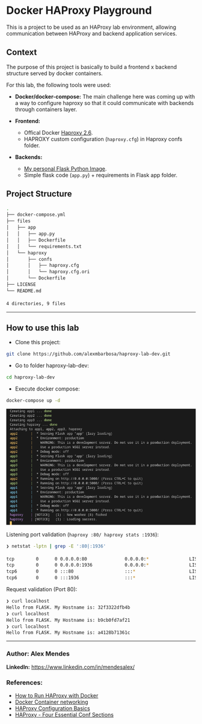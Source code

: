 # Docker HAProxy Playground

This is a project to be used as an HAProxy lab environment, allowing communication between HAProxy and backend application services.

## **Context**
The purpose of this project is basically to build a frontend x backend structure served by docker containers.

For this lab, the following tools were used:

* **Docker/docker-compose:** The main challenge here was coming up with a way to configure haproxy so that it could communicate with backends through containers layer.

* **Frontend:** 
  * Offical Docker [Haproxy 2.6](https://hub.docker.com/_/haproxy/\)/).
  * HAPROXY custom configuration (`haproxy.cfg`) in Haproxy confs folder.
* **Backends:** 
  * [My personal Flask Python Image](https://hub.docker.com/r/alexmbarbosa/flask-python3).
  * Simple flask code (`app.py`) + requirements in Flask app folder.

## Project Structure
```bash
.
├── docker-compose.yml
├── files
│   ├── app
│   │   ├── app.py
│   │   ├── Dockerfile
│   │   └── requirements.txt
│   └── haproxy
│       ├── confs
│       │   ├── haproxy.cfg
│       │   └── haproxy.cfg.ori
│       └── Dockerfile
├── LICENSE
└── README.md

4 directories, 9 files
```
___
## How to use this lab

* Clone this project:

```sh
git clone https://github.com/alexmbarbosa/haproxy-lab-dev.git
```

* Go to folder haproxy-lab-dev:

```sh
cd haproxy-lab-dev
```

* Execute docker compose:

```sh
docker-compose up -d
```

![docker-compose](compose.png "docker-compose up -d")

Listening port validation (`haproxy :80/ haproxy stats :1936`):

```sh
❯ netstat -lptn | grep -E ':80|:1936'

tcp        0      0 0.0.0.0:80              0.0.0.0:*               LISTEN      -                   
tcp        0      0 0.0.0.0:1936            0.0.0.0:*               LISTEN      -                   
tcp6       0      0 :::80                   :::*                    LISTEN      -                   
tcp6       0      0 :::1936                 :::*                    LISTEN      -
```

Request validation (Port 80):

```sh
❯ curl localhost
Hello from FLASK. My Hostname is: 32f3322dfb4b 
❯ curl localhost
Hello from FLASK. My Hostname is: b9cb0fd7af21 
❯ curl localhost
Hello from FLASK. My Hostname is: a4128b71361c
```

---
### **Author:** Alex Mendes

**LinkedIn:** https://www.linkedin.com/in/mendesalex/

### **References:**

* [How to Run HAProxy with Docker](https://www.haproxy.com/blog/how-to-run-haproxy-with-docker/)
* [Docker Container networking](https://docs.docker.com/config/containers/container-networking/)
* [HAProxy Configuration Basics](https://www.haproxy.com/blog/haproxy-configuration-basics-load-balance-your-servers/)
* [HAProxy - Four Essential Conf Sections](https://www.haproxy.com/blog/the-four-essential-sections-of-an-haproxy-configuration/)
